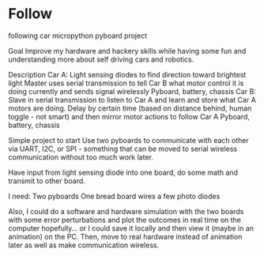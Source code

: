 # Follow
following car micropython pyboard project

Goal
Improve my hardware and hackery skills while having some fun and understanding more about self driving cars and robotics. 

Description
Car A: 
Light sensing diodes to find direction toward brightest light
Master uses serial transmission to tell Car B what motor control it is doing currently and sends signal wirelessly
Pyboard, battery, chassis
Car B: 
Slave in serial transmission to listen to Car A and learn and store what Car A motors are doing. Delay by certain time (based on distance behind, human toggle - not smart) and then mirror motor actions to follow Car A
Pyboard, battery, chassis

Simple project to start
Use two pyboards to communicate with each other via UART, I2C, or SPI - something that can be moved to serial wireless communication without too much work later.

Have input from light sensing diode into one board, do some math and transmit to other board.

I need:
Two pyboards
One bread board
wires
a few photo diodes

Also, I could do a software and hardware simulation with the two boards with some error perturbations and plot the outcomes in real time on the computer hopefully… or I could save it locally and then view it (maybe in an animation) on the PC. Then, move to real hardware instead of animation later as well as make communication wireless.
